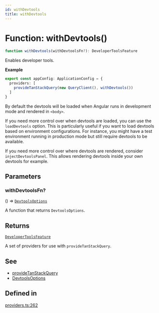 ```yaml
---
id: withDevtools
title: withDevtools
---
```


# Function: withDevtools()

```ts
function withDevtools(withDevtoolsFn?): DeveloperToolsFeature
```

Enables developer tools.

**Example**

```ts
export const appConfig: ApplicationConfig = {
  providers: [
    provideTanStackQuery(new QueryClient(), withDevtools())
  ]
}
```
By default the devtools will be loaded when Angular runs in development mode and rendered in `<body>`.

If you need more control over when devtools are loaded, you can use the `loadDevtools` option. This is particularly useful if you want to load devtools based on environment configurations. For instance, you might have a test environment running in production mode but still require devtools to be available.

If you need more control over where devtools are rendered, consider `injectDevtoolsPanel`. This allows rendering devtools inside your own devtools for example.

## Parameters

### withDevtoolsFn?

() => [`DevtoolsOptions`](../../interfaces/devtoolsoptions.md)

A function that returns `DevtoolsOptions`.

## Returns

[`DeveloperToolsFeature`](../../type-aliases/developertoolsfeature.md)

A set of providers for use with `provideTanStackQuery`.

## See

 - [provideTanStackQuery](../providetanstackquery.md)
 - [DevtoolsOptions](../../interfaces/devtoolsoptions.md)

## Defined in

[providers.ts:262](https://github.com/TanStack/query/blob/main/packages/angular-query-experimental/src/providers.ts#L262)
